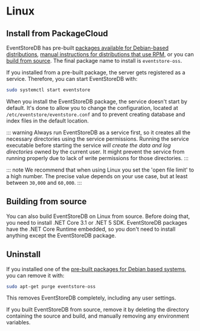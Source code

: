 # Linux

## Install from PackageCloud

EventStoreDB has pre-built [packages available for Debian-based distributions](https://packagecloud.io/EventStore/EventStore-OSS), [manual instructions for distributions that use RPM](https://packagecloud.io/EventStore/EventStore-OSS/install#bash-rpm), or you can [build from source](https://github.com/EventStore/EventStore#linux). The final package name to install is `eventstore-oss`.

If you installed from a pre-built package, the server gets registered as a service. Therefore, you can start EventStoreDB with:

```bash
sudo systemctl start eventstore
```

When you install the EventStoreDB package, the service doesn't start by default. It's done to allow you to change the configuration, located at `/etc/eventstore/eventstore.conf` and to prevent creating database and index files in the default location.

::: warning
Always run EventStoreDB as a service first, so it creates all the necessary directories using the service permissions. Running the service executable before starting the service _will create the data and log directories_ owned by the current user. It might prevent the service from running properly due to lack of write permissions for those directories.
:::

::: note
We recommend that when using Linux you set the 'open file limit' to a high number. The precise value depends on your use case, but at least between `30,000` and `60,000`.
:::

## Building from source

You can also build EventStoreDB on Linux from source. Before doing that, you need to install .NET Core 3.1 or .NET 5 SDK. EventStoreDB packages have the .NET Core Runtime embedded, so you don't need to install anything except the EventStoreDB package.

## Uninstall

If you installed one of the [pre-built packages for Debian based systems](https://packagecloud.io/EventStore/EventStore-OSS), you can remove it with:

```bash
sudo apt-get purge eventstore-oss
```

This removes EventStoreDB completely, including any user settings.

If you built EventStoreDB from source, remove it by deleting the directory containing the source and build, and manually removing any environment variables.
